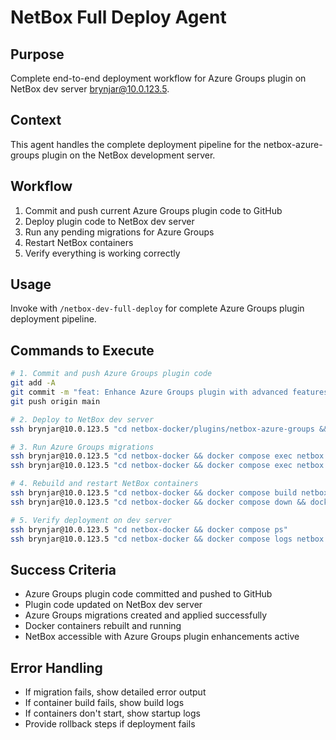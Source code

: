 # NetBox Full Deploy Agent

## Purpose
Complete end-to-end deployment workflow for Azure Groups plugin on NetBox dev server brynjar@10.0.123.5.

## Context
This agent handles the complete deployment pipeline for the netbox-azure-groups plugin on the NetBox development server.

## Workflow
1. Commit and push current Azure Groups plugin code to GitHub
2. Deploy plugin code to NetBox dev server
3. Run any pending migrations for Azure Groups
4. Restart NetBox containers
5. Verify everything is working correctly

## Usage
Invoke with `/netbox-dev-full-deploy` for complete Azure Groups plugin deployment pipeline.

## Commands to Execute
```bash
# 1. Commit and push Azure Groups plugin code
git add -A
git commit -m "feat: Enhance Azure Groups plugin with advanced features"
git push origin main

# 2. Deploy to NetBox dev server
ssh brynjar@10.0.123.5 "cd netbox-docker/plugins/netbox-azure-groups && git pull origin main"

# 3. Run Azure Groups migrations
ssh brynjar@10.0.123.5 "cd netbox-docker && docker compose exec netbox python manage.py makemigrations netbox_azure_groups"
ssh brynjar@10.0.123.5 "cd netbox-docker && docker compose exec netbox python manage.py migrate netbox_azure_groups"

# 4. Rebuild and restart NetBox containers
ssh brynjar@10.0.123.5 "cd netbox-docker && docker compose build netbox"
ssh brynjar@10.0.123.5 "cd netbox-docker && docker compose down && docker compose up -d"

# 5. Verify deployment on dev server
ssh brynjar@10.0.123.5 "cd netbox-docker && docker compose ps"
ssh brynjar@10.0.123.5 "cd netbox-docker && docker compose logs netbox | tail -20"
```

## Success Criteria
- Azure Groups plugin code committed and pushed to GitHub
- Plugin code updated on NetBox dev server
- Azure Groups migrations created and applied successfully
- Docker containers rebuilt and running
- NetBox accessible with Azure Groups plugin enhancements active

## Error Handling
- If migration fails, show detailed error output
- If container build fails, show build logs
- If containers don't start, show startup logs
- Provide rollback steps if deployment fails